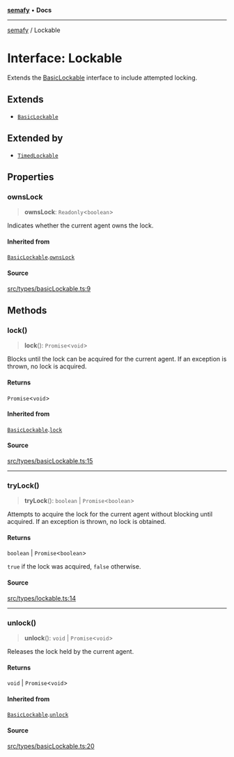 [**semafy**](../README.md) • **Docs**

***

[semafy](../globals.md) / Lockable

# Interface: Lockable

Extends the [BasicLockable](BasicLockable.md) interface to include attempted locking.

## Extends

- [`BasicLockable`](BasicLockable.md)

## Extended by

- [`TimedLockable`](TimedLockable.md)

## Properties

### ownsLock

> **ownsLock**: `Readonly`\<`boolean`\>

Indicates whether the current agent owns the lock.

#### Inherited from

[`BasicLockable`](BasicLockable.md).[`ownsLock`](BasicLockable.md#ownslock)

#### Source

[src/types/basicLockable.ts:9](https://github.com/havelessbemore/semafy/blob/24a3ea8dcb70f91d58fc18f17dc96fd55aaef829/src/types/basicLockable.ts#L9)

## Methods

### lock()

> **lock**(): `Promise`\<`void`\>

Blocks until the lock can be acquired for the current agent.
If an exception is thrown, no lock is acquired.

#### Returns

`Promise`\<`void`\>

#### Inherited from

[`BasicLockable`](BasicLockable.md).[`lock`](BasicLockable.md#lock)

#### Source

[src/types/basicLockable.ts:15](https://github.com/havelessbemore/semafy/blob/24a3ea8dcb70f91d58fc18f17dc96fd55aaef829/src/types/basicLockable.ts#L15)

***

### tryLock()

> **tryLock**(): `boolean` \| `Promise`\<`boolean`\>

Attempts to acquire the lock for the current agent
without blocking until acquired. If an exception
is thrown, no lock is obtained.

#### Returns

`boolean` \| `Promise`\<`boolean`\>

`true` if the lock was acquired, `false` otherwise.

#### Source

[src/types/lockable.ts:14](https://github.com/havelessbemore/semafy/blob/24a3ea8dcb70f91d58fc18f17dc96fd55aaef829/src/types/lockable.ts#L14)

***

### unlock()

> **unlock**(): `void` \| `Promise`\<`void`\>

Releases the lock held by the current agent.

#### Returns

`void` \| `Promise`\<`void`\>

#### Inherited from

[`BasicLockable`](BasicLockable.md).[`unlock`](BasicLockable.md#unlock)

#### Source

[src/types/basicLockable.ts:20](https://github.com/havelessbemore/semafy/blob/24a3ea8dcb70f91d58fc18f17dc96fd55aaef829/src/types/basicLockable.ts#L20)
